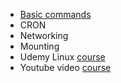 - [Basic commands ](https://www.hostinger.com/tutorials/linux-commands)
- CRON
- Networking
- Mounting
- Udemy Linux [course](https://www.udemy.com/course/linux-for-beginners-2021/)
- Youtube video [course](https://www.youtube.com/watch?app=desktop&v=wBp0Rb-ZJak&t=6578s)

